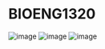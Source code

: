 # BIOENG1320
![image](https://user-images.githubusercontent.com/86392466/163492927-464b869e-1394-43b9-8070-66552bec85cb.png)
![image](https://user-images.githubusercontent.com/86392466/163492966-2fdc6fb7-05ea-42f1-b287-b9adb9341cd4.png)
![image](https://user-images.githubusercontent.com/86392466/163492979-784e9572-a60b-41dd-ac92-be920939c631.png)
